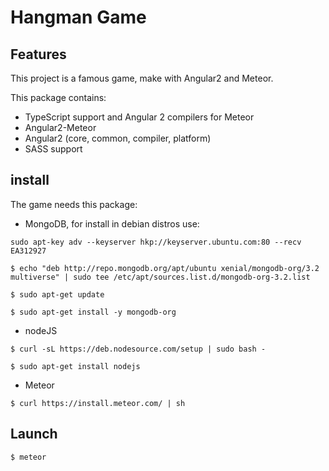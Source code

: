 # Hangman Game


## Features

This project is a famous game, make with Angular2 and Meteor.

This package contains:

- TypeScript support and Angular 2 compilers for Meteor
- Angular2-Meteor
- Angular2 (core, common, compiler, platform)
- SASS support

## install

The game needs this package:

 - MongoDB, for install in debian distros use:

 ```
 sudo apt-key adv --keyserver hkp://keyserver.ubuntu.com:80 --recv EA312927

```

```
$ echo "deb http://repo.mongodb.org/apt/ubuntu xenial/mongodb-org/3.2 multiverse" | sudo tee /etc/apt/sources.list.d/mongodb-org-3.2.list

```

```
$ sudo apt-get update
```

```
$ sudo apt-get install -y mongodb-org
```
 - nodeJS
 ```
$ curl -sL https://deb.nodesource.com/setup | sudo bash -
```

```
$ sudo apt-get install nodejs
```
 - Meteor
 ```
$ curl https://install.meteor.com/ | sh
```

 ## Launch
 ```
 $ meteor
 ```
